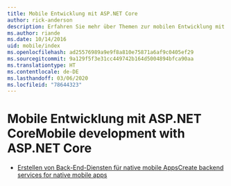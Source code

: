 ```yaml
---
title: Mobile Entwicklung mit ASP.NET Core
author: rick-anderson
description: Erfahren Sie mehr über Themen zur mobilen Entwicklung mit ASP.NET Core.
ms.author: riande
ms.date: 10/14/2016
uid: mobile/index
ms.openlocfilehash: ad25576989a9e9f8a810e75871a6af9c0405ef29
ms.sourcegitcommit: 9a129f5f3e31cc449742b164d5004894bfca90aa
ms.translationtype: HT
ms.contentlocale: de-DE
ms.lasthandoff: 03/06/2020
ms.locfileid: "78644323"
---
```

# <a name="mobile-development-with-aspnet-core"></a><span data-ttu-id="7cd60-103">Mobile Entwicklung mit ASP.NET Core</span><span class="sxs-lookup"><span data-stu-id="7cd60-103">Mobile development with ASP.NET Core</span></span>

* [<span data-ttu-id="7cd60-104">Erstellen von Back-End-Diensten für native mobile Apps</span><span class="sxs-lookup"><span data-stu-id="7cd60-104">Create backend services for native mobile apps</span></span>](native-mobile-backend.md)
